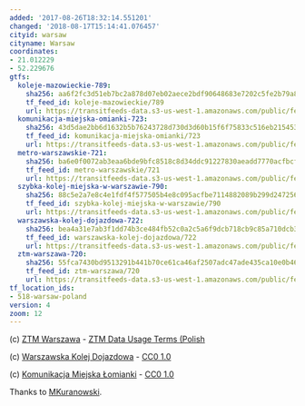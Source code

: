 ```yaml
---
added: '2017-08-26T18:32:14.551201'
changed: '2018-08-17T15:14:41.076457'
cityid: warsaw
cityname: Warsaw
coordinates:
- 21.012229
- 52.229676
gtfs:
  koleje-mazowieckie-789:
    sha256: aa6f2fc3d51eb7bc2a878d07eb02aece2bdf90648683e7202c5fe2b79a8f4a31
    tf_feed_id: koleje-mazowieckie/789
    url: https://transitfeeds-data.s3-us-west-1.amazonaws.com/public/feeds/koleje-mazowieckie/789/20170115/gtfs.zip
  komunikacja-miejska-omianki-723:
    sha256: 43d5dae2bb6d1632b5b76243728d730d3d60b15f6f75833c516eb215453978fe
    tf_feed_id: komunikacja-miejska-omianki/723
    url: https://transitfeeds-data.s3-us-west-1.amazonaws.com/public/feeds/komunikacja-miejska-omianki/723/20180419/gtfs.zip
  metro-warszawskie-721:
    sha256: ba6e0f0072ab3eaa6bde9bfc8518c8d34ddc91227830aeadd7770acfbcfca4ed
    tf_feed_id: metro-warszawskie/721
    url: https://transitfeeds-data.s3-us-west-1.amazonaws.com/public/feeds/metro-warszawskie/721/20170906/gtfs.zip
  szybka-kolej-miejska-w-warszawie-790:
    sha256: 88c5e2a7e8c4e1fdf4f577505b4e8c095acfbe7114882089b299d247256eed00
    tf_feed_id: szybka-kolej-miejska-w-warszawie/790
    url: https://transitfeeds-data.s3-us-west-1.amazonaws.com/public/feeds/szybka-kolej-miejska-w-warszawie/790/20170115/gtfs.zip
  warszawska-kolej-dojazdowa-722:
    sha256: bea4a31e7ab3f1dd74b3ce484fb52c0a2c5a6f9dcb718cb9c85a710dcb361f9c
    tf_feed_id: warszawska-kolej-dojazdowa/722
    url: https://transitfeeds-data.s3-us-west-1.amazonaws.com/public/feeds/warszawska-kolej-dojazdowa/722/20180725/gtfs.zip
  ztm-warszawa-720:
    sha256: 55fca7430bd9513291b441b70ce61ca46af2507adc47ade435ca10e0b46a3368
    tf_feed_id: ztm-warszawa/720
    url: https://transitfeeds-data.s3-us-west-1.amazonaws.com/public/feeds/ztm-warszawa/720/20180817/gtfs.zip
tf_location_ids:
- 518-warsaw-poland
version: 4
zoom: 12
---
```


(c) [ZTM Warszawa](http://ztm.waw.pl/) - [ZTM Data Usage Terms (Polish](http://www.ztm.waw.pl/?c=628&l=1)

(c) [Warszawska Kolej Dojazdowa](http://wkd.com.pl/) - [CC0 1.0](http://creativecommons.org/publicdomain/zero/1.0/)

(c) [Komunikacja Miejska Łomianki](http://kmlomianki.info/) - [CC0 1.0](http://creativecommons.org/publicdomain/zero/1.0/)

Thanks to [MKuranowski](http://otp-pl.tk/feed/).
